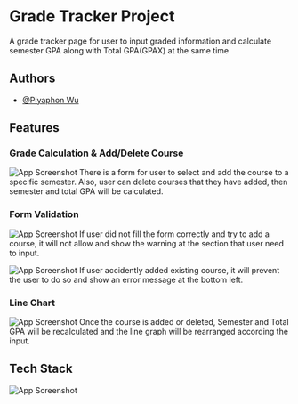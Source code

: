 
# Grade Tracker Project

A grade tracker page for user to input graded information and calculate semester GPA along with Total GPA(GPAX) at the same time


## Authors

- [@Piyaphon Wu](https://www.github.com/wpiyaphon)



## Features

### Grade Calculation & Add/Delete Course
![App Screenshot](https://www.linkpicture.com/q/all_3.png)
There is a form for user to select and add the course to a specific semester. Also, user can delete courses that they have added, then semester and total GPA will be calculated.

### Form Validation
![App Screenshot](https://www.linkpicture.com/q/all3_1.png)
If user did not fill the form correctly and try to add a course, it will not allow and show the warning at the section that user need to input.

![App Screenshot](https://www.linkpicture.com/q/a5_17.png)
If user accidently added existing course, it will prevent the user to do so and show an error message at the bottom left.

### Line Chart
![App Screenshot](https://www.linkpicture.com/q/all4.png)
Once the course is added or deleted, Semester and Total GPA will be recalculated and the line graph will be rearranged according the input.
## Tech Stack

![App Screenshot](https://github-readme-tech-stack.vercel.app/api/cards?lineCount=1&theme=tokyonight&line1=HTML5,HTML5,auto;CSS3,CSS3,auto;Javascript,Javascript,auto;react,react,auto;MUI,MUI,auto;)